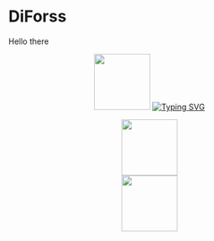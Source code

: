 # DiForss 
Hello there <div id="header" align="center">
  <img src="https://github.com/blackcater/blackcater/raw/main/images/Hi.gif" width="100"/>
[![Typing SVG](https://readme-typing-svg.herokuapp.com?color=%2336BCF7&lines=Computer+science+student)](https://git.io/typing-svg)
<div style=“display: flex”> 
  <div id="header" align="center"> 
  <img src="https://media.giphy.com/media/qgQUggAC3Pfv687qPC/giphy.gif" width="100"/> 
</div>  
<div id="header" align="center"> 
  <img src="https://media.giphy.com/media/3oKIPnAiaMCws8nOsE/giphy.gif" width="100"/> 
</div>
</div>
